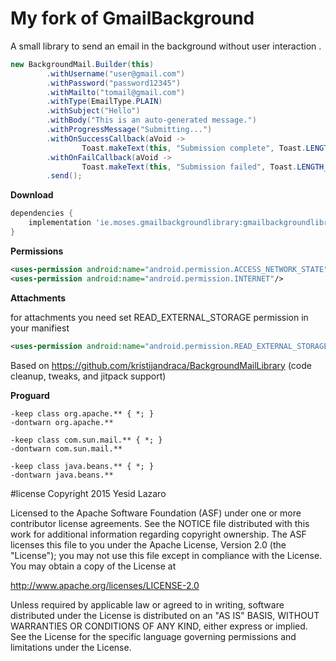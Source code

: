 # My fork of GmailBackground
A small library to send an email in the background without user interaction .
```java
new BackgroundMail.Builder(this)
        .withUsername("user@gmail.com")
        .withPassword("password12345")
        .withMailto("tomail@gmail.com")
        .withType(EmailType.PLAIN)
        .withSubject("Hello")
        .withBody("This is an auto-generated message.")
        .withProgressMessage("Submitting...")
        .withOnSuccessCallback(aVoid -> 
                Toast.makeText(this, "Submission complete", Toast.LENGTH_SHORT))
        .withOnFailCallback(aVoid -> 
                Toast.makeText(this, "Submission failed", Toast.LENGTH_SHORT))
        .send();
```
**Download**

```groovy
dependencies {
    implementation 'ie.moses.gmailbackgroundlibrary:gmailbackgroundlibrary:1.1.0'
}
```

**Permissions**
```xml
<uses-permission android:name="android.permission.ACCESS_NETWORK_STATE"/>
<uses-permission android:name="android.permission.INTERNET"/>
```
**Attachments**

 for attachments you need set READ_EXTERNAL_STORAGE permission in your manifiest 
 ```xml
 <uses-permission android:name="android.permission.READ_EXTERNAL_STORAGE"/>
```
Based on https://github.com/kristijandraca/BackgroundMailLibrary (code cleanup, tweaks, and jitpack support)

**Proguard**
```
-keep class org.apache.** { *; }
-dontwarn org.apache.**

-keep class com.sun.mail.** { *; }
-dontwarn com.sun.mail.**

-keep class java.beans.** { *; }
-dontwarn java.beans.**
```

#license
Copyright 2015 Yesid Lazaro

Licensed to the Apache Software Foundation (ASF) under one or more contributor license agreements. See the NOTICE file distributed with this work for additional information regarding copyright ownership. The ASF licenses this file to you under the Apache License, Version 2.0 (the "License"); you may not use this file except in compliance with the License. You may obtain a copy of the License at

http://www.apache.org/licenses/LICENSE-2.0

Unless required by applicable law or agreed to in writing, software distributed under the License is distributed on an "AS IS" BASIS, WITHOUT WARRANTIES OR CONDITIONS OF ANY KIND, either express or implied. See the License for the specific language governing permissions and limitations under the License.
